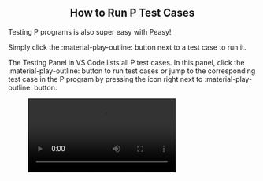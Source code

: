 <style>
  .md-typeset h1,
  .md-content__button {
    display: none;
  }
  
</style>

<div align="center">
  <h2>How to Run P Test Cases</h2>
</div>

Testing P programs is also super easy with Peasy!

Simply click the :material-play-outline: button next to a test case to run it.

The Testing Panel in VS Code lists all P test cases.
In this panel, click the :material-play-outline: button to run test cases or jump to the corresponding test case in the P program by pressing the icon right next to :material-play-outline: button. 

<figure class="video_container">
  <video controls="true" allowfullscreen="true" >
    <source src="../videos/test_framework.mov" type="video/mp4">
  </video>
</figure>
